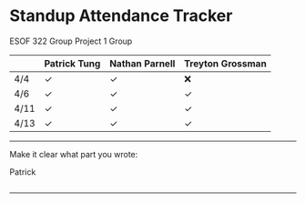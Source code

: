 # Standup Attendance Tracker

ESOF 322 Group Project 1 Group

|      | Patrick Tung | Nathan Parnell | Treyton Grossman |
| ---- | ------------ | -------------- | ---------------- |
| 4/4  | ✓            | ✓              | ❌                |
| 4/6  | ✓            | ✓              | ✓                |
| 4/11 | ✓            | ✓              | ✓                |
| 4/13 | ✓            | ✓              | ✓                |

---

Make it clear what part you wrote:

<div style = "page-break-after: always;"></div>

Patrick

<img title="" src="file:///Users/ruoqingdong/Desktop/Screen Shot 2022-04-16 at 10.37.22 AM.png" alt="">

---
